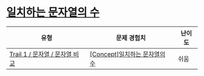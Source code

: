 # [일치하는 문자열의 수](https://www.codetree.ai/trails/complete/curated-cards/intro-num-of-correct-string)

|유형|문제 경험치|난이도|
|---|---|---|
|[Trail 1 / 문자열 / 문자열 비교](https://www.codetree.ai/trail-info/novice-low/)|[[Concept]일치하는 문자열의 수](https://www.codetree.ai/trails/complete/curated-cards/intro-num-of-correct-string/)|쉬움|

